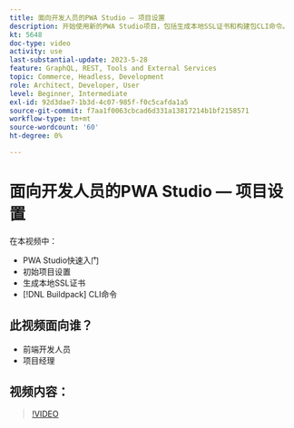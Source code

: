 ```yaml
---
title: 面向开发人员的PWA Studio — 项目设置
description: 开始使用新的PWA Studio项目，包括生成本地SSL证书和构建包CLI命令。
kt: 5648
doc-type: video
activity: use
last-substantial-update: 2023-5-28
feature: GraphQL, REST, Tools and External Services
topic: Commerce, Headless, Development
role: Architect, Developer, User
level: Beginner, Intermediate
exl-id: 92d3dae7-1b3d-4c07-985f-f0c5cafda1a5
source-git-commit: f7aa1f0063cbcad6d331a13817214b1bf2158571
workflow-type: tm+mt
source-wordcount: '60'
ht-degree: 0%

---
```


# 面向开发人员的PWA Studio — 项目设置

在本视频中：

- PWA Studio快速入门
- 初始项目设置
- 生成本地SSL证书
- [!DNL Buildpack] CLI命令

## 此视频面向谁？

- 前端开发人员
- 项目经理

## 视频内容：

>[!VIDEO](https://video.tv.adobe.com/v/35719?quality=12&learn=on)
